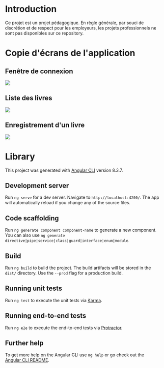 # Introduction

Ce projet est un projet pédagogique. En règle générale, par souci de discrétion et de respect pour les employeurs, les projets professionnels ne sont pas disponibles sur ce repository.

# Copie d'écrans de l'application 

## Fenêtre de connexion

<img src="https://github.com/noelmaurice/ng-library/blob/master/doc/demo/connexion.png" style="max-height: 300px;"/>

## Liste des livres

<img src="https://github.com/noelmaurice/ng-library/blob/master/doc/demo/livres.png" style="max-height: 300px;"/>

## Enregistrement d'un livre

<img src="https://github.com/noelmaurice/ng-library/blob/master/doc/demo/livre.png" style="max-height: 300px;"/>


# Library

This project was generated with [Angular CLI](https://github.com/angular/angular-cli) version 8.3.7.

## Development server

Run `ng serve` for a dev server. Navigate to `http://localhost:4200/`. The app will automatically reload if you change any of the source files.

## Code scaffolding

Run `ng generate component component-name` to generate a new component. You can also use `ng generate directive|pipe|service|class|guard|interface|enum|module`.

## Build

Run `ng build` to build the project. The build artifacts will be stored in the `dist/` directory. Use the `--prod` flag for a production build.

## Running unit tests

Run `ng test` to execute the unit tests via [Karma](https://karma-runner.github.io).

## Running end-to-end tests

Run `ng e2e` to execute the end-to-end tests via [Protractor](http://www.protractortest.org/).

## Further help

To get more help on the Angular CLI use `ng help` or go check out the [Angular CLI README](https://github.com/angular/angular-cli/blob/master/README.md).
